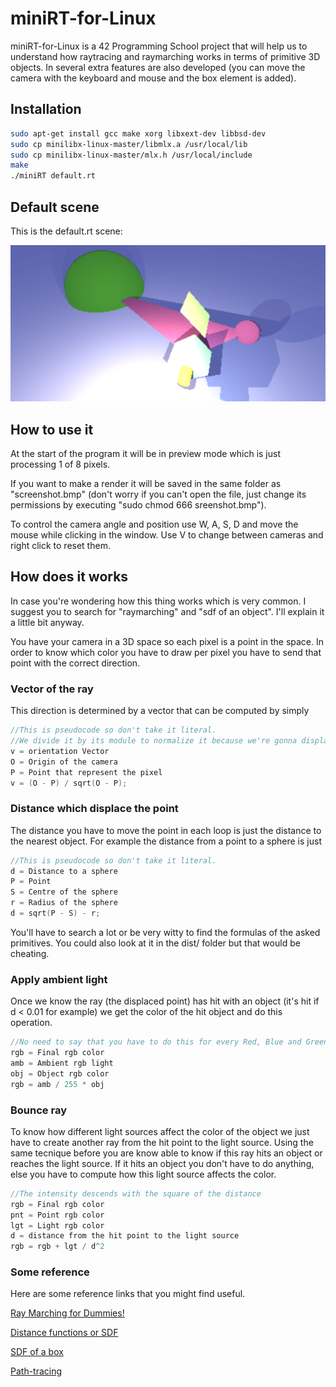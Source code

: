 # miniRT-for-Linux

miniRT-for-Linux is a 42 Programming School project that will help us to understand how raytracing and raymarching works in terms of primitive 3D objects. In several extra features are also developed (you can move the camera with the keyboard and mouse and the box element is added).

## Installation

```bash
sudo apt-get install gcc make xorg libxext-dev libbsd-dev
sudo cp minilibx-linux-master/libmlx.a /usr/local/lib
sudo cp minilibx-linux-master/mlx.h /usr/local/include
make
./miniRT default.rt
```

## Default scene
This is the default.rt scene:

![Preview](preview.png)

## How to use it

At the start of the program it will be in preview mode which is just processing 1 of 8 pixels.

If you want to make a render it will be saved in the same folder as "screenshot.bmp" (don't worry if you can't open the file, just change its permissions by executing "sudo chmod 666 sreenshot.bmp").

To control the camera angle and position use W, A, S, D and move the mouse while clicking in the window.
Use V to change between cameras and right click to reset them.

## How does it works

In case you're wondering how this thing works which is very common. I suggest you to search for "raymarching" and "sdf of an object".
I'll explain it a little bit anyway.

You have your camera in a 3D space so each pixel is a point in the space. In order to know which color you have to draw per pixel you have to send that point with the correct direction.

### Vector of the ray
This direction is determined by a vector that can be computed by simply
```c
//This is pseudocode so don't take it literal.
//We divide it by its module to normalize it because we're gonna displace it a certain distance.
v = orientation Vector
O = Origin of the camera
P = Point that represent the pixel
v = (O - P) / sqrt(O - P);
```

### Distance which displace the point
The distance you have to move the point in each loop is just the distance to the nearest object.
For example the distance from a point to a sphere is just
```c
//This is pseudocode so don't take it literal.
d = Distance to a sphere
P = Point
S = Centre of the sphere
r = Radius of the sphere
d = sqrt(P - S) - r;
```

You'll have to search a lot or be very witty to find the formulas of the asked primitives. You could also look at it in the dist/ folder but that would be cheating.

### Apply ambient light
Once we know the ray (the displaced point) has hit with an object (it's hit if d < 0.01 for example) we get the color of the hit object and do this operation.

```c
//No need to say that you have to do this for every Red, Blue and Green channel.
rgb = Final rgb color
amb = Ambient rgb light
obj = Object rgb color
rgb = amb / 255 * obj
```

### Bounce ray
To know how different light sources affect the color of the object we just have to create another ray from the hit point to the light source. Using the same tecnique before you are know able to know if this ray hits an object or reaches the light source. If it hits an object you don't have to do anything, else you have to compute how this light source affects the color.

```c
//The intensity descends with the square of the distance
rgb = Final rgb color
pnt = Point rgb color
lgt = Light rgb color
d = distance from the hit point to the light source
rgb = rgb + lgt / d^2
```
### Some reference
Here are some reference links that you might find useful.

[Ray Marching for Dummies!](https://www.youtube.com/watch?v=PGtv-dBi2wE&t=606s)

[Distance functions or SDF](https://iquilezles.org/www/articles/distfunctions/distfunctions.htm)

[SDF of a box](https://www.youtube.com/watch?v=62-pRVZuS5c&t=344s)

[Path-tracing](https://www.youtube.com/watch?v=1HYhrx9bzP8)
